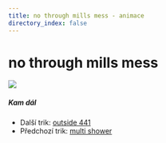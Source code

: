 ```yaml
---
title: no through mills mess - animace
directory_index: false
---
```


# no through mills mess

![](/animace/img/no-through-mills-mess.gif)

##### Kam dál

- Další trik: [outside 441](outside-441.html "Další trik outside 441")
- Předchozí trik: [multi shower](multi-shower.html "Předchozí trik multi shower")

